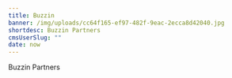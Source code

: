 ```yaml
---
title: Buzzin
banner: /img/uploads/cc64f165-ef97-482f-9eac-2ecca8d42040.jpg
shortdesc: Buzzin Partners
cmsUserSlug: ""
date: now
---
```


Buzzin Partners